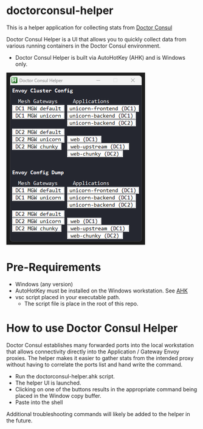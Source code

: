 # doctorconsul-helper

This is a helper application for collecting stats from [Doctor Consul](https://github.com/joshwolfer/doctorconsulhttps:/)

Doctor Consul Helper is a UI that allows you to quickly collect data from various running containers in the Doctor Consul environment.

* Doctor Consul Helper is built via AutoHotKey (AHK) and is Windows only.

![](readme-images/helper.png)

# Pre-Requirements

* Windows (any version)
* AutoHotKey must be installed on the Windows workstation. See [AHK](https://www.autohotkey.com/https:/)
* vsc script placed in your executable path.
  * The script file is place in the root of this repo.

# How to use Doctor Consul Helper

Doctor Consul establishes many forwarded ports into the local workstation that allows connectivity directly into the Application / Gateway Envoy proxies. The helper makes it easier to gather stats from the intended proxy without having to correlate the ports list and hand write the command.

* Run the doctorconsul-helper.ahk script.
* The helper UI is launched.
* Clicking on one of the buttons results in the appropriate command being placed in the Window copy buffer.
* Paste into the shell

Additional troubleshooting commands will likely be added to the helper in the future.
